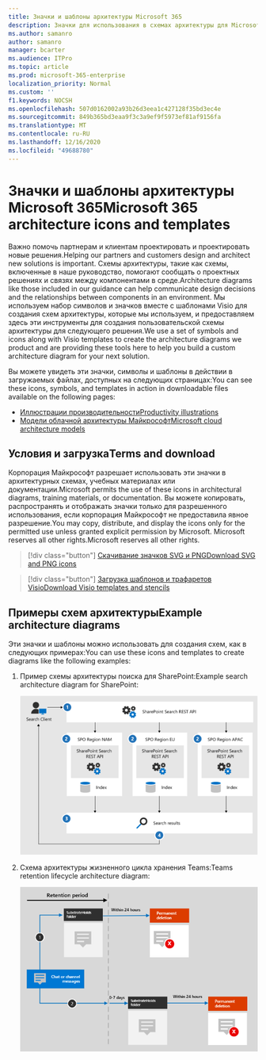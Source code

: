 ```yaml
---
title: Значки и шаблоны архитектуры Microsoft 365
description: Значки для использования в схемах архитектуры для Microsoft 365.
ms.author: samanro
author: samanro
manager: bcarter
ms.audience: ITPro
ms.topic: article
ms.prod: microsoft-365-enterprise
localization_priority: Normal
ms.custom: ''
f1.keywords: NOCSH
ms.openlocfilehash: 507d0162002a93b26d3eea1c427128f35bd3ec4e
ms.sourcegitcommit: 849b365bd3eaa9f3c3a9ef9f5973ef81af9156fa
ms.translationtype: MT
ms.contentlocale: ru-RU
ms.lasthandoff: 12/16/2020
ms.locfileid: "49688780"
---
```

# <a name="microsoft-365-architecture-icons-and-templates"></a><span data-ttu-id="86df1-103">Значки и шаблоны архитектуры Microsoft 365</span><span class="sxs-lookup"><span data-stu-id="86df1-103">Microsoft 365 architecture icons and templates</span></span>

<span data-ttu-id="86df1-104">Важно помочь партнерам и клиентам проектировать и проектировать новые решения.</span><span class="sxs-lookup"><span data-stu-id="86df1-104">Helping our partners and customers design and architect new solutions is important.</span></span> <span data-ttu-id="86df1-105">Схемы архитектуры, такие как схемы, включенные в наше руководство, помогают сообщать о проектных решениях и связях между компонентами в среде.</span><span class="sxs-lookup"><span data-stu-id="86df1-105">Architecture diagrams like those included in our guidance can help communicate design decisions and the relationships between components in an environment.</span></span> <span data-ttu-id="86df1-106">Мы используем набор символов и значков вместе с шаблонами Visio для создания схем архитектуры, которые мы используем, и предоставляем здесь эти инструменты для создания пользовательской схемы архитектуры для следующего решения.</span><span class="sxs-lookup"><span data-stu-id="86df1-106">We use a set of symbols and icons along with Visio templates to create the architecture diagrams we product and are providing these tools here to help you build a custom architecture diagram for your next solution.</span></span>

<span data-ttu-id="86df1-107">Вы можете увидеть эти значки, символы и шаблоны в действии в загружаемых файлах, доступных на следующих страницах:</span><span class="sxs-lookup"><span data-stu-id="86df1-107">You can see these icons, symbols, and templates in action in downloadable files available on the following pages:</span></span>

- [<span data-ttu-id="86df1-108">Иллюстрации производительности</span><span class="sxs-lookup"><span data-stu-id="86df1-108">Productivity illustrations</span></span>](productivity-illustrations.md)
- [<span data-ttu-id="86df1-109">Модели облачной архитектуры Майкрософт</span><span class="sxs-lookup"><span data-stu-id="86df1-109">Microsoft cloud architecture models</span></span>](cloud-architecture-models.md)

## <a name="terms-and-download"></a><span data-ttu-id="86df1-110">Условия и загрузка</span><span class="sxs-lookup"><span data-stu-id="86df1-110">Terms and download</span></span>

<span data-ttu-id="86df1-111">Корпорация Майкрософт разрешает использовать эти значки в архитектурных схемах, учебных материалах или документации.</span><span class="sxs-lookup"><span data-stu-id="86df1-111">Microsoft permits the use of these icons in architectural diagrams, training materials, or documentation.</span></span> <span data-ttu-id="86df1-112">Вы можете копировать, распространять и отображать значки только для разрешенного использования, если корпорация Майкрософт не предоставила явное разрешение.</span><span class="sxs-lookup"><span data-stu-id="86df1-112">You may copy, distribute, and display the icons only for the permitted use unless granted explicit permission by Microsoft.</span></span> <span data-ttu-id="86df1-113">Microsoft reserves all other rights.</span><span class="sxs-lookup"><span data-stu-id="86df1-113">Microsoft reserves all other rights.</span></span>


 > [!div class="button"]
 > [<span data-ttu-id="86df1-114">Скачивание значков SVG и PNG</span><span class="sxs-lookup"><span data-stu-id="86df1-114">Download SVG and PNG icons</span></span>](https://go.microsoft.com/fwlink/?linkid=869455)

 > [!div class="button"]
 > [<span data-ttu-id="86df1-115">Загрузка шаблонов и трафаретов Visio</span><span class="sxs-lookup"><span data-stu-id="86df1-115">Download Visio templates and stencils</span></span>](https://go.microsoft.com/fwlink/?linkid=2056186)

## <a name="example-architecture-diagrams"></a><span data-ttu-id="86df1-116">Примеры схем архитектуры</span><span class="sxs-lookup"><span data-stu-id="86df1-116">Example architecture diagrams</span></span>

<span data-ttu-id="86df1-117">Эти значки и шаблоны можно использовать для создания схем, как в следующих примерах:</span><span class="sxs-lookup"><span data-stu-id="86df1-117">You can use these icons and templates to create diagrams like the following examples:</span></span>

1. <span data-ttu-id="86df1-118">Пример схемы архитектуры поиска для SharePoint:</span><span class="sxs-lookup"><span data-stu-id="86df1-118">Example search architecture diagram for SharePoint:</span></span>

    ![Пример архитектуры поиска для SharePoint](../media/configure-search-for-multi-geo-image1-1.png)

2. <span data-ttu-id="86df1-120">Схема архитектуры жизненного цикла хранения Teams:</span><span class="sxs-lookup"><span data-stu-id="86df1-120">Teams retention lifecycle architecture diagram:</span></span>

    ![Жизненный цикл хранения Teams](../media/TeamsRetentionLifecycle.png)

